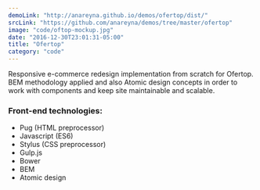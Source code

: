 ```yaml
---
demoLink: "http://anareyna.github.io/demos/ofertop/dist/"
srcLink: "https://github.com/anareyna/demos/tree/master/ofertop"
image: "code/oftop-mockup.jpg"
date: "2016-12-30T23:01:31-05:00"
title: "Ofertop"
category: "code"
---
```


Responsive e-commerce redesign implementation from scratch for Ofertop. BEM methodology applied and also Atomic design concepts in order to work with components and keep site maintainable and scalable.

### Front-end technologies:

-   Pug (HTML preprocessor)
-   Javascript (ES6)
-   Stylus (CSS preprocessor)
-   Gulp.js
-   Bower
-   BEM
-   Atomic design
